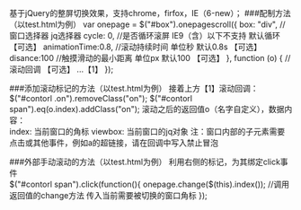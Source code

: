 基于jQuery的整屏切换效果，支持chrome，firfox，IE（6-new）；
###配制方法（以test.html为例）
        var onepage = $("#box").onepagescroll({
            box: "div",  //窗口选择器 jq选择器 
            cycle: 0,   //是否循环滚屏 IE9（含）以下不支持  默认循环 【可选】 
            animationTime:0.8, //滚动持续时间 单位秒 默认0.8s 【可选】
            disance:100  //触摸滑动的最小距离 单位px  默认100  【可选】
        }, function (o) { //滚动回调  【可选】
            ...【1】
        });
        
###添加滚动标记的方法（以test.html为例）
接着上方【1】滚动回调：<br/>
        $("#contorl .on").removeClass("on");
        $("#contorl span").eq(o.index).addClass("on");
滚动之后的返回值o（名字自定义），数据内容：<br/>
        index: 当前窗口的角标
        viewbox: 当前窗口的jq对象
注：窗口内部的子元素需要点击或其他事件，例如a的超链接，请在回调中写入禁止冒泡

###外部手动滚动的方法（以test.html为例）
利用右侧的标记，为其绑定click事件<br/>
        $("#contorl span").click(function(){
            onepage.change($(this).index());  //调用返回值的change方法 传入当前需要被切换的窗口角标
        });

